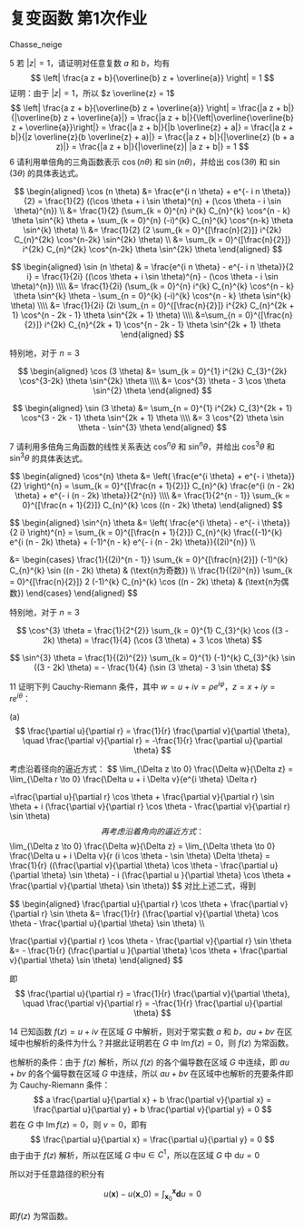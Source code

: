 # 复变函数 第1次作业

Chasse_neige

5 若 $|z| = 1$，请证明对任意复数 $a$ 和 $b$，均有
$$
\left| \frac{a z + b}{\overline{b} z + \overline{a}} \right| = 1
$$
证明：由于 $|z| = 1$，所以 $z \overline{z} = 1$
$$
\left| \frac{a z + b}{\overline{b} z + \overline{a}} \right|  = \frac{|a z + b|}{|\overline{b} z + \overline{a}|} = \frac{|a z + b|}{\left|\overline{\overline{b} z + \overline{a}}\right|} = \frac{|a z + b|}{|b \overline{z} + a|} = \frac{|a z + b|}{|z \overline{z}(b \overline{z} + a)|} = \frac{|a z + b|}{|\overline{z} (b + a z)|} = \frac{|a z + b|}{|\overline{z}| |a z + b|} = 1
$$
6 请利用单倍角的三角函数表示 $\cos(n\theta)$ 和 $\sin(n\theta)$，并给出 $\cos(3\theta)$ 和 $\sin(3\theta)$ 的具体表达式。

$$
\begin{aligned}
\cos (n \theta) &= \frac{e^{i n \theta} + e^{- i n \theta}}{2} = \frac{1}{2} ((\cos \theta + i \sin \theta)^{n} + (\cos \theta - i \sin \theta)^{n}) \\
&= \frac{1}{2} (\sum_{k = 0}^{n} i^{k} C_{n}^{k} \cos^{n - k} \theta \sin^{k} \theta + \sum_{k = 0}^{n} (-i)^{k} C_{n}^{k} \cos^{n-k} \theta \sin^{k} \theta) \\
&= \frac{1}{2} (2 \sum_{k = 0}^{[\frac{n}{2}]} i^{2k} C_{n}^{2k} \cos^{n-2k} \sin^{2k} \theta) \\
&= \sum_{k = 0}^{[\frac{n}{2}]} i^{2k} C_{n}^{2k} \cos^{n-2k} \theta \sin^{2k} \theta
\end{aligned}
$$

$$
\begin{aligned}
\sin (n \theta)  & = \frac{e^{i n \theta} - e^{- i n \theta}}{2 i} = \frac{1}{2i} ((\cos \theta + i \sin \theta)^{n} - (\cos \theta - i \sin \theta)^{n}) \\\\
 &= \frac{1}{2i} (\sum_{k = 0}^{n} i^{k} C_{n}^{k} \cos^{n - k} \theta \sin^{k} \theta - \sum_{n = 0}^{k} (-i)^{k} \cos^{n - k} \theta \sin^{k} \theta) \\\\
 &= \frac{1}{2i} (2i \sum_{n = 0}^{[\frac{n}{2}]} i^{2k} C_{n}^{2k + 1} \cos^{n - 2k - 1} \theta \sin^{2k + 1} \theta) \\\\ 
&=\sum_{n = 0}^{[\frac{n}{2}]} i^{2k} C_{n}^{2k + 1} \cos^{n - 2k - 1} \theta \sin^{2k + 1} \theta
\end{aligned}
$$

特别地，对于 $n = 3$

$$
\begin{aligned}
\cos (3 \theta) &= \sum_{k = 0}^{1} i^{2k} C_{3}^{2k} \cos^{3-2k} \theta \sin^{2k} \theta \\\\ 
&= \cos^{3} \theta - 3 \cos \theta \sin^{2} \theta
\end{aligned}
$$

$$
\begin{aligned}
\sin (3 \theta) &= \sum_{n = 0}^{1} i^{2k} C_{3}^{2k + 1} \cos^{3 - 2k - 1} \theta \sin^{2k + 1} \theta \\\\
&= 3 \cos^{2} \theta \sin \theta - \sin^{3} \theta
\end{aligned}
$$

7 请利用多倍角三角函数的线性关系表达 $\cos^n\theta$ 和 $\sin^n\theta$，并给出 $\cos^3\theta$ 和 $\sin^3\theta$ 的具体表达式。

$$
\begin{aligned}
\cos^{n} \theta &= \left( \frac{e^{i  \theta} + e^{- i \theta}}{2} \right)^{n}  = \sum_{k = 0}^{[\frac{n + 1}{2}]} C_{n}^{k} \frac{e^{i (n - 2k) \theta} + e^{- i (n - 2k) \theta}}{2^{n}} \\\\
&= \frac{1}{2^{n - 1}} \sum_{k = 0}^{[\frac{n + 1}{2}]} C_{n}^{k} \cos ((n - 2k) \theta)
\end{aligned}
$$

$$
\begin{aligned}
\sin^{n} \theta &= \left( \frac{e^{i  \theta} - e^{- i \theta}}{2 i} \right)^{n}  = \sum_{k = 0}^{[\frac{n + 1}{2}]} C_{n}^{k} \frac{(-1)^{k} e^{i (n - 2k) \theta} + (-1)^{n - k} e^{- i (n - 2k) \theta}}{(2i)^{n}} \\\\

&= 
\begin{cases} \frac{1}{(2i)^{n - 1}} \sum_{k = 0}^{[\frac{n}{2}]} (-1)^{k} C_{n}^{k} \sin ((n - 2k) \theta) & (\text{n为奇数}) \\\\ \frac{1}{(2i)^{n}} \sum_{k = 0}^{[\frac{n}{2}]} 2 (-1)^{k} C_{n}^{k} \cos ((n - 2k) \theta) & (\text{n为偶数}) \end{cases}
\end{aligned}
$$

特别地，对于 $n = 3$

$$
\cos^{3} \theta = \frac{1}{2^{2}} \sum_{k = 0}^{1} C_{3}^{k} \cos ((3 - 2k) \theta) = \frac{1}{4} (\cos (3 \theta) + 3 \cos \theta)
$$

$$
\sin^{3} \theta = \frac{1}{(2i)^{2}} \sum_{k = 0}^{1} (-1)^{k}  C_{3}^{k} \sin ((3 - 2k) \theta) = - \frac{1}{4} (\sin (3 \theta) - 3 \sin \theta)
$$

11 证明下列 Cauchy-Riemann 条件，其中 $w = u + iv = \rho e^{i\varphi}$，$z = x + iy = r e^{i\theta}$：

(a) 
$$
\frac{\partial u}{\partial r} = \frac{1}{r} \frac{\partial v}{\partial \theta}, \quad \frac{\partial v}{\partial r} = -\frac{1}{r} \frac{\partial u}{\partial \theta}
$$

考虑沿着径向的逼近方式：
$$
\lim_{\Delta z \to 0} \frac{\Delta w}{\Delta z} = \lim_{\Delta r \to 0} \frac{\Delta u + i \Delta v}{e^{i \theta} \Delta r} 

=\frac{\partial u}{\partial r} \cos \theta + \frac{\partial v}{\partial r} \sin \theta + i (\frac{\partial v}{\partial r} \cos \theta - \frac{\partial v}{\partial r} \sin \theta)
$$
再考虑沿着角向的逼近方式：
$$
\lim_{\Delta z \to 0} \frac{\Delta w}{\Delta z} = \lim_{\Delta \theta \to 0} \frac{\Delta u + i \Delta v}{r (i \cos \theta - \sin \theta) \Delta \theta} = \frac{1}{r} ((\frac{\partial v}{\partial \theta} \cos \theta - \frac{\partial u}{\partial \theta} \sin \theta) - i (\frac{\partial u }{\partial \theta} \cos \theta + \frac{\partial v}{\partial \theta} \sin \theta))
$$
对比上述二式，得到

$$
\begin{aligned}
\frac{\partial u}{\partial r} \cos \theta + \frac{\partial v}{\partial r} \sin \theta &=  \frac{1}{r} (\frac{\partial v}{\partial \theta} \cos \theta - \frac{\partial u}{\partial \theta} \sin \theta) \\\\

\frac{\partial v}{\partial r} \cos \theta - \frac{\partial v}{\partial r} \sin \theta &= - \frac{1}{r} (\frac{\partial u }{\partial \theta} \cos \theta + \frac{\partial v}{\partial \theta} \sin \theta)
\end{aligned}
$$

即
$$
\frac{\partial u}{\partial r} = \frac{1}{r} \frac{\partial v}{\partial \theta}, \quad \frac{\partial v}{\partial r} = -\frac{1}{r} \frac{\partial u}{\partial \theta}
$$

14 已知函数 $f(z) = u + iv$ 在区域 $G$ 中解析，则对于常实数 $a$ 和 $b$，$au + bv$ 在区域中也解析的条件为什么？并据此证明若在 $G$ 中 $\text{Im}\, f(z) = 0$，则 $f(z)$ 为常函数。

也解析的条件：由于 $f (z)$ 解析，所以 $f(z)$ 的各个偏导数在区域 $G$ 中连续，即 $au + bv$ 的各个偏导数在区域 $G$ 中连续，所以 $au + bv$ 在区域中也解析的充要条件即为 Cauchy-Riemann 条件：
$$
a \frac{\partial u}{\partial x} + b \frac{\partial v}{\partial x} = \frac{\partial u}{\partial y} + b \frac{\partial v}{\partial y} = 0
$$
若在 $G$ 中 $\text{Im}\, f(z) = 0$，则 $v = 0$，即有
$$
\frac{\partial u}{\partial x} = \frac{\partial u}{\partial y} = 0
$$
由于由于 $f (z)$ 解析，所以在区域 $G$ 中$u \in C^{1}$，所以在区域 $G$ 中 $\mathrm{d} u = 0$

所以对于任意路径的积分有

$$
u (\mathbf{x}) - u(\mathbf{x}\_{0}) = \int_{\mathbf{x}_{0}}^{\mathbf{x}} \mathbf{d} u =0
$$

即$f(z)$ 为常函数。





